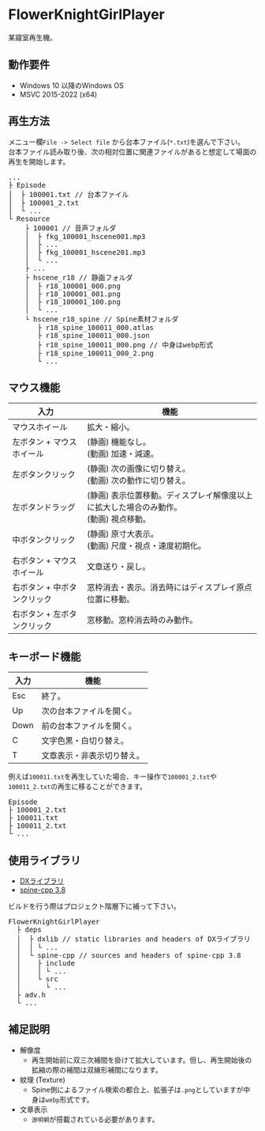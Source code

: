 # FlowerKnightGirlPlayer
某寢室再生機。

## 動作要件
- Windows 10 以降のWindows OS
- MSVC 2015-2022 (x64)

## 再生方法

メニュー欄`File -> Select file` から台本ファイル(`*.txt`)を選んで下さい。  
台本ファイル読み取り後、次の相対位置に関連ファイルがあると想定して場面の再生を開始します。
<pre>
...
├ Episode
│  ├ 100001.txt // 台本ファイル
│  ├ 100001_2.txt
│  └ ...
└ Resource
    ├ 100001 // 音声フォルダ
    │  ├ fkg_100001_hscene001.mp3
    │  ├ ...
    │  ├ fkg_100001_hscene201.mp3
    │  └ ...
    ├ ...
    ├ hscene_r18 // 静画フォルダ
    │  ├ r18_100001_000.png
    │  ├ r18_100001_001.png
    │  ├ r18_100001_100.png
    │  └ ...
    └ hscene_r18_spine // Spine素材フォルダ
       ├ r18_spine_100011_000.atlas
       ├ r18_spine_100011_000.json
       ├ r18_spine_100011_000.png // 中身はwebp形式
       ├ r18_spine_100011_000_2.png
       └ ...
</pre>

## マウス機能

| 入力 | 機能 |
----|---- 
マウスホイール| 拡大・縮小。
左ボタン + マウスホイール| (静画) 機能なし。 <br> (動画) 加速・減速。
左ボタンクリック| (静画) 次の画像に切り替え。 <br> (動画) 次の動作に切り替え。
左ボタンドラッグ|(静画) 表示位置移動。ディスプレイ解像度以上に拡大した場合のみ動作。<br>(動画) 視点移動。
中ボタンクリック|(静画) 原寸大表示。<br> (動画) 尺度・視点・速度初期化。
右ボタン + マウスホイール|文章送り・戻し。
右ボタン + 中ボタンクリック|窓枠消去・表示。消去時にはディスプレイ原点位置に移動。
右ボタン + 左ボタンクリック|窓移動。窓枠消去時のみ動作。

## キーボード機能
| 入力 | 機能 |
----|---- 
Esc| 終了。
| Up | 次の台本ファイルを開く。 |
| Down | 前の台本ファイルを開く。 |
| C   | 文字色黒・白切り替え。 |
| T   | 文章表示・非表示切り替え。 |

例えば`100011.txt`を再生していた場合、キー操作で`100001_2.txt`や`100011_2.txt`の再生に移ることができます。
<pre>
Episode
├ 100001_2.txt
├ 100011.txt
├ 100011_2.txt
└ ...
</pre>

## 使用ライブラリ

- [DXライブラリ](https://dxlib.xsrv.jp/dxdload.html)
- [spine-cpp 3.8](https://github.com/EsotericSoftware/spine-runtimes/tree/3.8)

ビルドを行う際はプロジェクト階層下に補って下さい。
<pre>
FlowerKnightGirlPlayer
  ├ deps
  │  ├ dxlib // static libraries and headers of DXライブラリ
  │  │ └ ...
  │  └ spine-cpp // sources and headers of spine-cpp 3.8
  │    ├ include
  │    │ └ ...
  │    └ src
  │      └ ...
  ├ adv.h
  └ ...
</pre>

## 補足説明
- 解像度
  -  再生開始前に双三次補間を掛けて拡大しています。但し、再生開始後の拡縮の際の補間は双線形補間になります。
- 紋理 (Texture)
  -  Spine側によるファイル検索の都合上、拡張子は`.png`としていますが中身は`webp`形式です。
- 文章表示
  - `游明朝`が搭載されている必要があります。 

